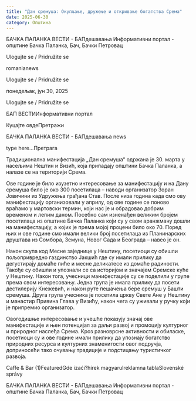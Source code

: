 ```yaml
---
title: "Дан сремуша: Окупљање, дружење и откривање богатства Срема"
date: 2025-06-30
category: Општина
---
```


БАЧКА ПАЛАНКА ВЕСТИ - БАПдешавања Информативни портал - општине Бачка Паланка, Бач, Бачки Петровац

Ulogujte se / Pridružite se

romanianews

Ulogujte se / Pridružite se

понедељак, јун 30, 2025

Ulogujte se / Pridružite se

БАП ВЕСТИИнформативни портал

Куцајте овдеПретражи

БАЧКА ПАЛАНКА ВЕСТИ - БАПдешавања news

type here...Претрага

Традиционална манифестација „Дан сремуша“ одржана је 30. марта у насељима Нештин и Визић, која припадају општини Бачка Паланка, а налазе се на територији Срема.

Ове године је било изузетно интересовање за манифестацију и на Дану сремуша било је око 300 посетилаца – наводи организатор Зоран Јовичини из Удружења грађана Став.
После низа година када смо ову манифестацију организовали у априлу, од ове године се поново враћамо у мартовски термин, који нас је и обрадовао добрим временом и лепим даном. Посебно сам изненађен великим бројем посетилаца из општине Бачка Паланка који су у свом аранжману дошли на манифестацију, а којих је према мојој процени било око 70. Поред њих и ове године смо имали велики број посетилаца из Планинарских друштава из Сомбора, Земуна, Новог Сада и Београда – навео је он.


Након скупа код Месне заједнице у Нештину, посетиоци су обишли пољопривредно газдинство Јакшић где су имали прилику да дегустирају домаће пиће и месне деликатесе из домаће радиности. Такође су обишли и упознали се са историјом и значајем Сремске куће у Нештину. Након тога, учесници манифестације су се поделили у групе према свом интересовању. Једна група је имала прилику да посети дестилерију Кнежевић, и након руте пешачења бере сремуш у Башти сремуша. Друга група учесника је посетила цркву Свете Ане у Нештину и манастир Привина Глава у Визићу, након чега су уживали у ручку који је припремио организатор.


Овогодишње интересовање и учешће показују значај ове манифестације и њен потенцијал за даљи развој и промоцију културног и природног наслеђа Срема. Кроз разноврсне активности и обиласке, посетиоци су и ове године имали прилику да упознају богатство природних ресурса и културних знаменитости овог подручја, доприносећи тако очувању традиције и подстицању туристичког развоја.

Caffe & Bar (1)FeaturedGde izaći?hírek magyarulreklamna tablaSlovenské správy

БАЧКА ПАЛАНКА ВЕСТИ - БАПдешавања Информативни портал - општине Бачка Паланка, Бач, Бачки Петровац
